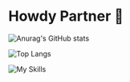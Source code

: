 # Howdy Partner 👾 
![Anurag's GitHub stats](https://github-readme-stats.vercel.app/api?username=sherifElhabibi&theme=outrun&show_icons=true) 


![Top Langs](https://github-readme-stats.vercel.app/api/top-langs/?username=sherifElhabibi&layout=compact)


![My Skills](https://skillicons.dev/icons?i=c,cpp,js,html,css,jquery,bootstrap,sass&theme=light)
